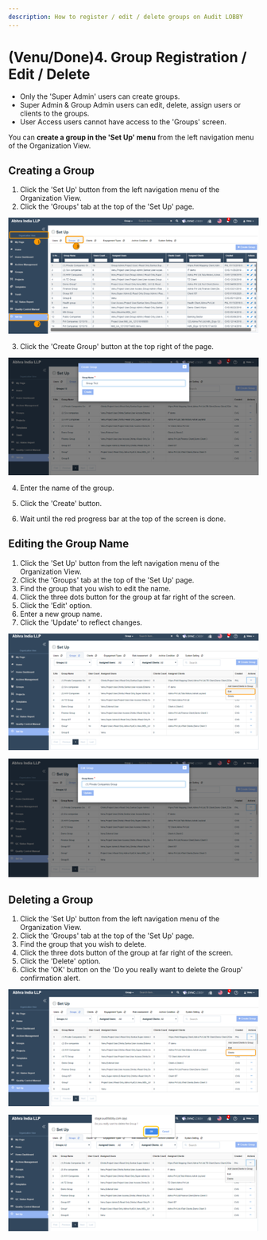 ```yaml
---
description: How to register / edit / delete groups on Audit LOBBY
---
```


# \(Venu/Done\)4. Group Registration / Edit / Delete

* Only the 'Super Admin' users can create groups.
* Super Admin & Group Admin users can edit, delete, assign users or clients to the groups.
* User Access users cannot have access to the 'Groups' screen.

You can **create a group in the 'Set Up' menu** from the left navigation menu of the Organization View.

## Creating a Group

1. Click the 'Set Up' button from the left navigation menu of the Organization View.
2. Click the 'Groups' tab at the top of the 'Set Up' page.



![Click the &apos;Create Group&apos; button](../../.gitbook/assets/groups.png)

3. Click the 'Create Group' button at the top right of the page.



![](../../.gitbook/assets/groups%20%283%29.png)



4. Enter the name of the group.

5. Click the 'Create' button.

6. Wait until the red progress bar at the top of the screen is done.

## Editing the Group Name

1. Click the 'Set Up' button from the left navigation menu of the Organization View.
2. Click the 'Groups' tab at the top of the 'Set Up' page.
3. Find the group that you wish to edit the name.
4. Click the three dots button for the group at far right of the screen.
5. Click the 'Edit' option.
6. Enter a new group name.
7. Click the 'Update' to reflect changes.

![](../../.gitbook/assets/groups%20%286%29.png)

![](../../.gitbook/assets/groups%20%281%29.png)

## Deleting a Group

1. Click the 'Set Up' button from the left navigation menu of the Organization View.
2. Click the 'Groups' tab at the top of the 'Set Up' page.
3. Find the group that you wish to delete.
4. Click the three dots button of the group at far right of the screen.
5. Click the 'Delete' option.
6. Click the 'OK' button on the 'Do you really want to delete the Group' confirmation alert.

![](../../.gitbook/assets/groups%20%284%29.png)

![](../../.gitbook/assets/groups%20%285%29.png)



